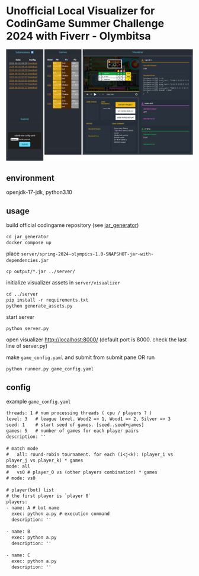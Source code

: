 # Unofficial Local Visualizer for CodinGame Summer Challenge 2024 with Fiverr - Olymbitsa

![server/screencap.png](server/screencap.png)

## environment
openjdk-17-jdk, python3.10

## usage
build official codingame repository (see [jar_generator](jar_generator))  
```
cd jar_generator
docker compose up
```

place `server/spring-2024-olympics-1.0-SNAPSHOT-jar-with-dependencies.jar`   

```
cp output/*.jar ../server/
```

initialize visualizer assets in `server/visualizer`  
```
cd ../server
pip install -r requirements.txt
python generate_assets.py
```

start server
```
python server.py
```

open visualizer [http://localhost:8000/](http://localhost:8000/) (default port is 8000. check the last line of server.py) 

make `game_config.yaml` and submit from submit pane OR run
```
python runner.py game_config.yaml
```

## config
example `game_config.yaml`
```
threads: 1 # num processing threads ( cpu / players ? )
level: 3   # league level. Wood2 => 1, Wood1 => 2, Silver => 3
seed: 1    # start seed of games. [seed..seed+games]  
games: 5   # number of games for each player pairs
description: ''

# match mode
#   all: round-robin tournament. for each (i<j<k): (player_i vs player_j vs player_k) * games
mode: all
#   vs0 # player_0 vs (other players combination) * games
# mode: vs0

# player(bot) list
# the first player is `player 0`
players:
- name: A # bot name
  exec: python a.py # execution command
  description: ''

- name: B
  exec: python a.py
  description: ''

- name: C
  exec: python a.py
  description: ''
```
